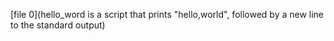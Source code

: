 [file 0](hello_word is a script that prints "hello,world", followed by a new line to the standard output)
